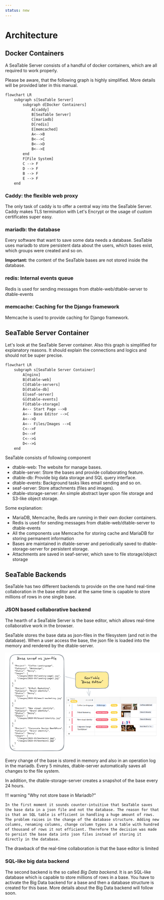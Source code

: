 ```yaml
---
status: new
---
```


# Architecture

## Docker Containers

A SeaTable Server consists of a handful of docker containers, which are all required to work properly.

Please be aware, that the following graph is highly simplified. More details will be provided later in this manual.

```mermaid
flowchart LR
    subgraph s[SeaTable Server]
        subgraph d[Docker Containers]
            A[caddy]
            B[SeaTable Server]
            C[mariadb]
            D[redis]
            E[memcached]
            A<-->B
            B<-->C
            B<-->D
            B<-->E
        end
        F[File System]
        C --> F
        D --> F
        B --> F
        E --> F
    end
```

### Caddy: the flexible web proxy

The only task of caddy is to offer a central way into the SeaTable Server. Caddy makes TLS termination with Let's Encrypt or the usage of custom certificates super easy.

### mariadb: the database

Every software that want to save some data needs a database. SeaTable uses mariadb to store persistent data about the users, which bases exist, which groups were created and so on.

**Important:** the content of the SeaTable bases are not stored inside the database.

### redis: Internal events queue

Redis is used for sending messages from dtable-web/dtable-server to dtable-events

### memcache: Caching for the Django framework

Memcache is used to provide caching for Django framework.

## SeaTable Server Container

Let's look at the SeaTable Server container. Also this graph is simplified for explanatory reasons. It should explain the connections and logics and should not be super precise.

```mermaid
flowchart LR
    subgraph s[SeaTable Server Container]
        A[nginx]
        B[dtable-web]
        C[dtable-servers]
        D[dtable-db]
        E[seaf-server]
        G[dtable-events]
        F[dtable-storage]
        A<-- Start Page -->B
        A<-- Base Editor -->C
        A<-->D
        A<-- Files/Images -->E
        C<-->F
        D<-->F
        C<-->G
        D<-->G
    end
```

SeaTable consists of following component

- dtable-web: The website for manage bases.
- dtable-server: Store the bases and provide collaborating feature.
- dtable-db: Provide big data storage and SQL query interface.
- dtable-events: Background tasks likes email sending and so on.
- seaf-server: Store attachments (files and images).
- dtable-storage-server: An simple abstract layer upon file storage and S3-like object storage.

Some explanation:

- MariaDB, Memcache, Redis are running in their own docker containers.
- Redis is used for sending messages from dtable-web/dtable-server to dtable-events
- All the components use Memcache for storing cache and MariaDB for storing permanent information
- Bases are maintained in dtable-server and periodically saved to dtable-storage-server for persistent storage.
- Attachments are saved in seaf-server, which save to file storage/object storage

## SeaTable Backends

SeaTable has two different backends to provide on the one hand real-time collaboration in the base editor and at the same time is capable to store millions of rows in one single base.

### JSON based collaborative backend

The hearth of a SeaTable Server is the base editor, which allows real-time collaborative work in the browser.

SeaTable stores the base data as json-files in the filesystem (and not in the database). When a user access the base, the json file is loaded into the memory and rendered by the dtable-server.

![Bases are stored as json files](/images/json_loaded_in_base_editor.png)

Every change of the base is stored in memory and also in an operation log in the mariadb. Every 5 minutes, dtable-server automatically saves all changes to the file system.

In addition, the dtable-storage-server creates a snapshot of the base every 24 hours.

!!! warning "Why not store base in Mariadb?"

    In the first moment it sounds counter-intuitive that SeaTable saves the base data in a json file and not the database. The reason for that is that an SQL table is efficient in handling a huge amount of rows. The problem raises in the change of the database structure. Adding new columns, renaming columns, change column types in a table with hundred of thousand of rows it not efficient. Therefore the decision was made to persist the base data into json files instead of storing it directly in the database.

The drawback of the real-time collaboration is that the base editor is limited

<!--Every base in SeaTable is saved as a json-file. and when users access the base, it will be loaded into dtable-server. When the base is modified, dtable-server automatically saves it to dtable-storage-server every 5 minutes. In addition, dtable-storage-server creates a snapshot of the base every 24 hours.-->

<!--The base cannot contain more than 100,000 rows. If the records are close to 100,000, the record can be transferred from the file (dtable-server is responsible for management) to the big data storage (dtable-db is responsible for management) through the archive operation. dtable-db periodically saves backups of big data storage to dtable-storage-server.-->

### SQL-like big data backend

The second backend is the so called _Big Data backend_. It is an SQL-like database which is capable to store millions of rows in a base. You have to activate the Big Data backend for a base and then a database structure is created for this base. More details about the Big Data backend will follow soon.
